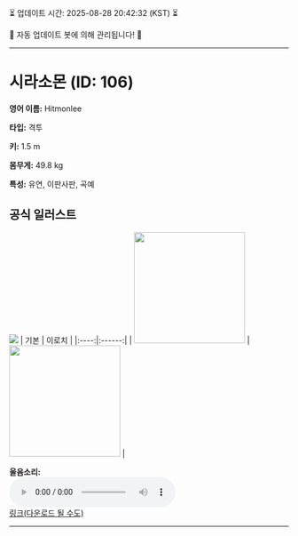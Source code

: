 
⏳ 업데이트 시간: 2025-08-28 20:42:32 (KST) ⏳

🤖 자동 업데이트 봇에 의해 관리됩니다! 🤖

---

# 시라소몬 (ID: 106)
**영어 이름:** Hitmonlee

**타입:** 격투

**키:** 1.5 m

**몸무게:** 49.8 kg

**특성:** 유연, 이판사판, 곡예

## 공식 일러스트
![](https://raw.githubusercontent.com/PokeAPI/sprites/master/sprites/pokemon/other/official-artwork/106.png)
| 기본 | 이로치 |
|:----:|:------:|
| <img src="http://play.pokemonshowdown.com/sprites/ani/hitmonlee.gif" width="200"> | <img src="http://play.pokemonshowdown.com/sprites/ani-shiny/hitmonlee.gif" width="200"> |

**울음소리:**<br><audio controls src="https://raw.githubusercontent.com/PokeAPI/cries/main/cries/pokemon/latest/106.ogg"></audio><br> [링크(다운로드 될 수도)](https://raw.githubusercontent.com/PokeAPI/cries/main/cries/pokemon/latest/106.ogg)


---
